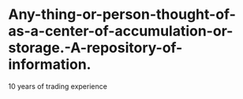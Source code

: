 # Any-thing-or-person-thought-of-as-a-center-of-accumulation-or-storage.-A-repository-of-information.
10 years of trading experience

